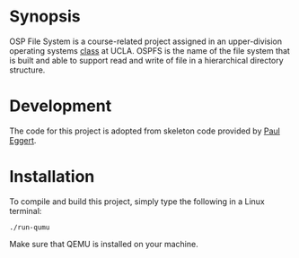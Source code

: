 # Synopsis

OSP File System is a course-related project assigned in an upper-division operating systems <a href="http://web.cs.ucla.edu/classes/winter15/cs111/" target="_blank" title="COM SCI 111">class</a> at UCLA. OSPFS is the name of the file system that is built and able to support read and write of file in a hierarchical directory structure.

# Development

The code for this project is adopted from skeleton code provided by <a href="https://github.com/eggert" target="_blank">Paul Eggert</a>.

# Installation

To compile and build this project, simply type the following in a Linux terminal:

    ./run-qumu

Make sure that QEMU is installed on your machine. 

